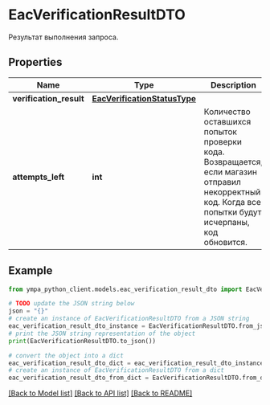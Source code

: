 # EacVerificationResultDTO

Результат выполнения запроса.

## Properties

Name | Type | Description | Notes
------------ | ------------- | ------------- | -------------
**verification_result** | [**EacVerificationStatusType**](EacVerificationStatusType.md) |  | [optional] 
**attempts_left** | **int** | Количество оставшихся попыток проверки кода.  Возвращается, если магазин отправил некорректный код.  Когда все попытки будут исчерпаны, код обновится.  | [optional] 

## Example

```python
from ympa_python_client.models.eac_verification_result_dto import EacVerificationResultDTO

# TODO update the JSON string below
json = "{}"
# create an instance of EacVerificationResultDTO from a JSON string
eac_verification_result_dto_instance = EacVerificationResultDTO.from_json(json)
# print the JSON string representation of the object
print(EacVerificationResultDTO.to_json())

# convert the object into a dict
eac_verification_result_dto_dict = eac_verification_result_dto_instance.to_dict()
# create an instance of EacVerificationResultDTO from a dict
eac_verification_result_dto_from_dict = EacVerificationResultDTO.from_dict(eac_verification_result_dto_dict)
```
[[Back to Model list]](../README.md#documentation-for-models) [[Back to API list]](../README.md#documentation-for-api-endpoints) [[Back to README]](../README.md)


